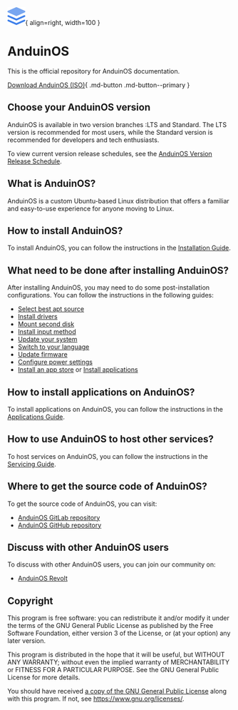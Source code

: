 ![AnduinOS Logo](./Assets/logo.svg){ align=right, width=100 }

# AnduinOS

This is the official repository for AnduinOS documentation.

[Download AnduinOS (ISO)](https://www.anduinos.com/){ .md-button .md-button--primary }

## Choose your AnduinOS version

AnduinOS is available in two version branches :LTS and Standard. The LTS version is recommended for most users, while the Standard version is recommended for developers and tech enthusiasts.

To view current version release schedules, see the [AnduinOS Version Release Schedule](./VERSIONS.md).

## What is AnduinOS?

AnduinOS is a custom Ubuntu-based Linux distribution that offers a familiar and easy-to-use experience for anyone moving to Linux.

## How to install AnduinOS?

To install AnduinOS, you can follow the instructions in the [Installation Guide](./Install/./System-Requirements.md).

## What need to be done after installing AnduinOS?

After installing AnduinOS, you may need to do some post-installation configurations. You can follow the instructions in the following guides:

* [Select best apt source](./Install/Select-Best-Apt-Source.md)
* [Install drivers](./Install/Install-Drivers.md)
* [Mount second disk](./Install/Mount-Second-Disk.md)
* [Install input method](./Install/Install-Input-Method.md)
* [Update your system](./Install/Update-Your-System.md)
* [Switch to your language](./Install/Switch-To-Your-Language.md)
* [Update firmware](./Install/Upgrade-Firmware.md)
* [Configure power settings](./Install/Configure-Power-Settings.md)
* [Install an app store](./Install/Install-An-App-Store.md) or [Install applications](./Applications/Introduction.md)

## How to install applications on AnduinOS?

To install applications on AnduinOS, you can follow the instructions in the [Applications Guide](./Applications/Introduction.md).

## How to use AnduinOS to host other services?

To host services on AnduinOS, you can follow the instructions in the [Servicing Guide](./Servicing/Introduction.md).

## Where to get the source code of AnduinOS?

To get the source code of AnduinOS, you can visit:

* [AnduinOS GitLab repository](https://gitlab.aiursoft.com/anduin/anduinos)
* [AnduinOS GitHub repository](https://github.com/anduin2017/AnduinOS)

## Discuss with other AnduinOS users

To discuss with other AnduinOS users, you can join our community on:

* [AnduinOS Revolt](https://rvlt.gg/AE7Kx4qD)

## Copyright

This program is free software: you can redistribute it and/or modify it under the terms of the GNU General Public License as published by the Free Software Foundation, either version 3 of the License, or (at your option) any later version.

This program is distributed in the hope that it will be useful, but WITHOUT ANY WARRANTY; without even the implied warranty of MERCHANTABILITY or FITNESS FOR A PARTICULAR PURPOSE.  See the GNU General Public License for more details.

You should have received [a copy of the GNU General Public License](https://gitlab.aiursoft.com/anduin/anduinos/-/blob/1.2/LICENSE) along with this program. If not, see <https://www.gnu.org/licenses/>.
